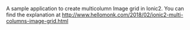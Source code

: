 A sample application to create multicolumn Image grid in Ionic2.
You can find the explanation at http://www.hellomonk.com/2018/02/ionic2-multi-columns-image-grid.html

